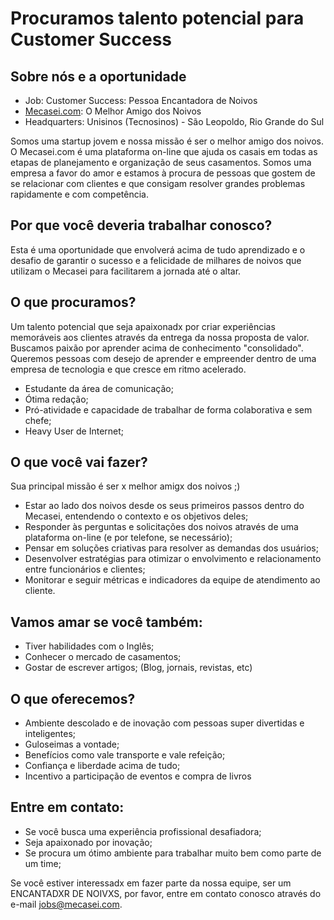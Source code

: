 # Procuramos talento potencial para Customer Success 

## Sobre nós e a oportunidade

- Job: Customer Success: Pessoa Encantadora de Noivos
- [Mecasei.com](https://mecasei.com): O Melhor Amigo dos Noivos
- Headquarters: Unisinos (Tecnosinos) - São Leopoldo, Rio Grande do Sul

Somos uma startup jovem e nossa missão é ser o melhor amigo dos noivos. O Mecasei.com é uma plataforma on-line que ajuda os casais em todas as etapas de planejamento e organização de seus casamentos. Somos uma empresa a favor do amor e estamos à procura de pessoas que gostem de se relacionar com clientes e que consigam resolver grandes problemas rapidamente e com competência.

## Por que você deveria trabalhar conosco?

Esta é uma oportunidade que envolverá acima de tudo aprendizado e o desafio de garantir o sucesso e a felicidade de milhares de noivos que utilizam o Mecasei para facilitarem a jornada até o altar.

## O que procuramos?
Um talento potencial que seja apaixonadx por criar experiências memoráveis aos clientes através da entrega da nossa proposta de valor. Buscamos paixão por aprender acima de conhecimento "consolidado". Queremos pessoas com desejo de aprender e empreender dentro de uma empresa de tecnologia e que cresce em ritmo acelerado.
- Estudante da área de comunicação;
- Ótima redação;
- Pró-atividade e capacidade de trabalhar de forma colaborativa e sem chefe;
- Heavy User de Internet;

## O que você vai fazer?
Sua principal missão é ser x melhor amigx dos noivos ;)
- Estar ao lado dos noivos desde os seus primeiros passos dentro do Mecasei, entendendo o contexto e os objetivos deles;
- Responder às perguntas e solicitações dos noivos através de uma plataforma on-line (e por telefone, se necessário);
- Pensar em soluções criativas para resolver as demandas dos usuários;
- Desenvolver estratégias para otimizar o envolvimento e relacionamento entre funcionários e clientes;
- Monitorar e seguir métricas e indicadores da equipe de atendimento ao cliente.

## Vamos amar se você também:
- Tiver habilidades com o Inglês;
- Conhecer o mercado de casamentos;
- Gostar de escrever artigos; (Blog, jornais, revistas,  etc)

## O que oferecemos?
- Ambiente descolado e de inovação com pessoas super divertidas e inteligentes;
- Guloseimas a vontade;
- Benefícios como vale transporte e vale refeição;
- Confiança e liberdade acima de tudo;
- Incentivo a participação de eventos e compra de livros

## Entre em contato:
- Se você busca uma experiência profissional desafiadora;
- Seja apaixonado por inovação;
- Se procura um ótimo ambiente para trabalhar muito bem como parte de um time;

Se você estiver interessadx em fazer parte da nossa equipe, ser um ENCANTADXR DE NOIVXS, por favor, entre em contato conosco através do e-mail jobs@mecasei.com. 
